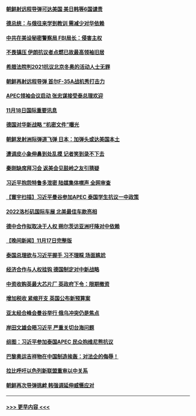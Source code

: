 #### [朝鲜射远程导弹可达美国 美日韩等6国谴责](../pages/prog202/a103577896.md?t=11190150) 
#### [德总统：与俄往来学到教训 需减少对华依赖](../pages/prog202/a103577868.md?t=11190150) 
#### [中共在美设秘密警察局 FBI局长：侵害主权](../pages/prog202/a103577852.md?t=11190150) 
#### [不畏镇压 伊朗抗议者点燃已故最高领袖旧居](../pages/prog202/a103577785.md?t=11190150) 
#### [希腊法院判2021抗议北京冬奥的活动人士无罪](../pages/prog202/a103577779.md?t=11190150) 
#### [朝鲜再射远程导弹 首尔F-35A战机秀打击力](../pages/prog202/a103576899.md?t=11190150) 
#### [APEC领袖会议启动 张忠谋接受泰总理欢迎](../pages/prog202/a103577754.md?t=11190150) 
#### [11月18日国际重要讯息](../pages/prog202/a103577752.md?t=11190150) 
#### [德国对华新战略 “机密文件”曝光](../pages/prog202/a103577743.md?t=11190150) 
#### [朝鲜发射洲际弹道飞弹 日本：加弹头或达美国本土](../pages/prog202/a103577722.md?t=11190150) 
#### [遭调皮小象伸鼻到处乱摸 记者笑到录不下去](../pages/prog202/a103577658.md?t=11190150) 
#### [秦刚缺席拜习会 返美会见鼓岭之友引猜疑](../pages/prog202/a103577657.md?t=11190150) 
#### [习近平抱怨特鲁多泄密 陆媒集体噤声 全网审查](../pages/prog202/a103577506.md?t=11190150) 
#### [【寰宇扫描】习近平曼谷参加APEC 泰国学生抗议一中政策](../pages/prog202/a103577548.md?t=11190150) 
#### [2022洛杉矶国际车展 北美最佳车款亮相](../pages/prog202/a103577565.md?t=11190150) 
#### [德中合作拟取决于人权 朔尔茨访亚洲吁降对中依赖](../pages/prog202/a103577537.md?t=11190150) 
#### [【晚间新闻】11月17日完整版](../pages/prog202/a103577510.md?t=11190150) 
#### [泰国总理欲与习近平握手 习不理睬 场面尴尬](../pages/prog202/a103577448.md?t=11190150) 
#### [经济合作与人权挂钩 德国制定对中新战略](../pages/prog202/a103577385.md?t=11190150) 
#### [中资收购英最大芯片厂 英政府下令：限期撤资](../pages/prog202/a103577387.md?t=11190150) 
#### [增加税收 紧缩开支 英国公布新预算案](../pages/prog202/a103577384.md?t=11190150) 
#### [亚太经合峰会曼谷举行 俄乌冲突仍是焦点](../pages/prog202/a103577377.md?t=11190150) 
#### [岸田文雄会晤习近平 严重关切台海问题](../pages/prog202/a103577381.md?t=11190150) 
#### [组图：习近平参加泰国APEC 民众抱维尼熊抗议](../pages/prog202/a103577401.md?t=11190150) 
#### [巴黎奥运吉祥物在中国制造挨轰：对法企的侮辱！](../pages/prog202/a103577104.md?t=11190150) 
#### [拉比呼吁以色列新联盟重审以中关系](../pages/prog202/a103577225.md?t=11190150) 
#### [朝鲜再次导弹挑衅 韩强调延伸威慑应对](../pages/prog202/a103577150.md?t=11190150) 

----
#### [ >>> 更早内容 <<< ](../indexes/prog202-earlier.md)
